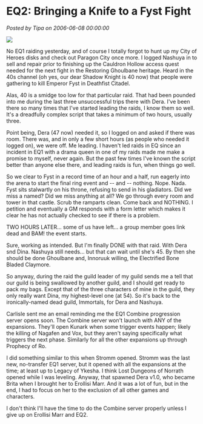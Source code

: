 # EQ2: Bringing a Knife to a Fyst Fight

*Posted by Tipa on 2006-06-08 00:00:00*

![](../images/nash-hollow.jpg)

No EQ1 raiding yesterday, and of course I totally forgot to hunt up my City of Heroes disks and check out Paragon City once more. I logged Nashuya in to sell and repair prior to finishing up the Cauldron Hollow access quest needed for the next fight in the Restoring Ghoulbane heritage. Heard in the 40s channel (oh yes, our dear Shadow Knight is 40 now) that people were gathering to kill Emperor Fyst in Deathfist Citadel.

Alas, 40 is a smidge too low for that particular raid. That had been pounded into me during the last three unsuccessful trips there with Dera. I've been there so many times that I've started leading the raids, I know them so well. It's a dreadfully complex script that takes a minimum of two hours, usually three.

Point being, Dera (47 now) needed it, so I logged on and asked if there was room. There was, and in only a few short hours (as people who needed it logged on), we were off. Me leading. I haven't led raids in EQ since an incident in EQ1 with a drama queen in one of my raids made me make a promise to myself, never again. But the past few times I've known the script better than anyone else there, and leading raids is fun, when things go well.

So we clear to Fyst in a record time of an hour and a half, run eagerly into the arena to start the final ring event and -- and -- nothing. Nope. Nada. Fyst sits stalwartly on his throne, refusing to send in his gladiators. Did we miss a named? Did we miss anything at all? We go through every room and tower in that castle. Scrub the ramparts clean. Come back and NOTHING. I petition and eventually a GM responds with a form letter which makes it clear he has not actually checked to see if there is a problem.

TWO HOURS LATER... some of us have left... a group member goes link dead and BAM! the event starts.

Sure, working as intended. But I'm finally DONE with that raid. With Dera snd Dina. Nashuya still needs... but that can wait until she's 45. By then she should be done Ghoulbane and, Innoruuk willing, the Electrified Bone Bladed Claymore.

So anyway, during the raid the guild leader of my guild sends me a tell that our guild is being swallowed by another guild, and I should get ready to pack my bags. Except that of the three characters of mine in the guild, they only really want Dina, my highest-level one (at 54). So it's back to the ironically-named dead guild, Immortals, for Dera and Nashuya.

Carlisle sent me an email reminding me the EQ1 Combine progression server opens soon. The Combine server won't launch with ANY of the expansions. They'll open Kunark when some trigger events happen; likely the killing of Nagafen and Vox, but they aren't saying specifically what triggers the next phase. Similarly for all the other expansions up through Prophecy of Ro.

I did something similar to this when Stromm opened. Stromm was the last new, no-transfer EQ1 server, but it opened with all the expansions at the time; at least up to Legacy of Ykesha. I think Lost Dungeons of Norrath opened while I was leveling. Anyway, that spawned Dera v1.0, who became Brita when I brought her to Erollisi Marr. And it was a lot of fun, but in the end, I had to focus on her to the exclusion of all other games and characters.

I don't think I'll have the time to do the Combine server properly unless I give up on Erollisi Marr and EQ2.
